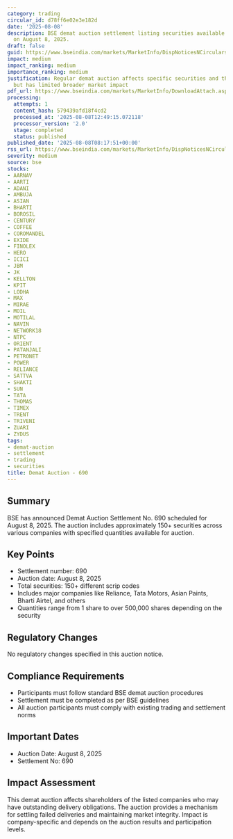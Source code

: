 ```yaml
---
category: trading
circular_id: d78ff6e02e3e182d
date: '2025-08-08'
description: BSE demat auction settlement listing securities available for auction
  on August 8, 2025.
draft: false
guid: https://www.bseindia.com/markets/MarketInfo/DispNoticesNCirculars.aspx?Noticeid={A33A2878-647D-4243-AB2E-992EE28F7ADE}&noticeno=20250808-6&dt=08/08/2025&icount=6&totcount=27&flag=0
impact: medium
impact_ranking: medium
importance_ranking: medium
justification: Regular demat auction affects specific securities and their shareholders
  but has limited broader market impact
pdf_url: https://www.bseindia.com/markets/MarketInfo/DownloadAttach.aspx?id=20250808-6&attachedId=4c94ed0c-911a-4e75-a198-06b25e61291b
processing:
  attempts: 1
  content_hash: 579439afd18f4cd2
  processed_at: '2025-08-08T12:49:15.072118'
  processor_version: '2.0'
  stage: completed
  status: published
published_date: '2025-08-08T08:17:51+00:00'
rss_url: https://www.bseindia.com/markets/MarketInfo/DispNoticesNCirculars.aspx?Noticeid={A33A2878-647D-4243-AB2E-992EE28F7ADE}&noticeno=20250808-6&dt=08/08/2025&icount=6&totcount=27&flag=0
severity: medium
source: bse
stocks:
- AARNAV
- AARTI
- ADANI
- AMBUJA
- ASIAN
- BHARTI
- BOROSIL
- CENTURY
- COFFEE
- COROMANDEL
- EXIDE
- FINOLEX
- HERO
- ICICI
- JBM
- JK
- KELLTON
- KPIT
- LODHA
- MAX
- MIRAE
- MOIL
- MOTILAL
- NAVIN
- NETWORK18
- NTPC
- ORIENT
- PATANJALI
- PETRONET
- POWER
- RELIANCE
- SATTVA
- SHAKTI
- SUN
- TATA
- THOMAS
- TIMEX
- TRENT
- TRIVENI
- ZUARI
- ZYDUS
tags:
- demat-auction
- settlement
- trading
- securities
title: Demat Auction - 690
---
```


## Summary

BSE has announced Demat Auction Settlement No. 690 scheduled for August 8, 2025. The auction includes approximately 150+ securities across various companies with specified quantities available for auction.

## Key Points

- Settlement number: 690
- Auction date: August 8, 2025
- Total securities: 150+ different scrip codes
- Includes major companies like Reliance, Tata Motors, Asian Paints, Bharti Airtel, and others
- Quantities range from 1 share to over 500,000 shares depending on the security

## Regulatory Changes

No regulatory changes specified in this auction notice.

## Compliance Requirements

- Participants must follow standard BSE demat auction procedures
- Settlement must be completed as per BSE guidelines
- All auction participants must comply with existing trading and settlement norms

## Important Dates

- Auction Date: August 8, 2025
- Settlement No: 690

## Impact Assessment

This demat auction affects shareholders of the listed companies who may have outstanding delivery obligations. The auction provides a mechanism for settling failed deliveries and maintaining market integrity. Impact is company-specific and depends on the auction results and participation levels.